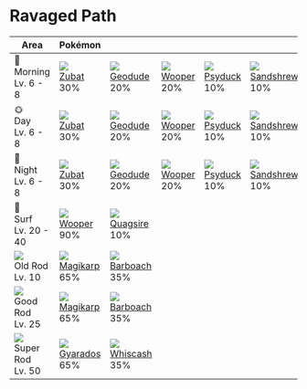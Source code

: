 # Ravaged Path

Area                                  | Pokémon                         | &nbsp;                          | &nbsp;                        | &nbsp;                         | &nbsp;                           | &nbsp;                          | 
---                                   | ---                             | ---                             | ---                           | ---                            | ---                              | ---                             | 
🌅<br>Morning<br>Lv. 6 - 8             | ![][041]<br> [Zubat]<br> 30%    | ![][074]<br> [Geodude]<br> 20%  | ![][194]<br> [Wooper]<br> 20% | ![][054]<br> [Psyduck]<br> 10% | ![][027]<br> [Sandshrew]<br> 10% | ![][296]<br> [Makuhita]<br> 10% | 
🌞<br>Day<br>Lv. 6 - 8                 | ![][041]<br> [Zubat]<br> 30%    | ![][074]<br> [Geodude]<br> 20%  | ![][194]<br> [Wooper]<br> 20% | ![][054]<br> [Psyduck]<br> 10% | ![][027]<br> [Sandshrew]<br> 10% | ![][296]<br> [Makuhita]<br> 10% | 
🌙<br>Night<br>Lv. 6 - 8               | ![][041]<br> [Zubat]<br> 30%    | ![][074]<br> [Geodude]<br> 20%  | ![][194]<br> [Wooper]<br> 20% | ![][054]<br> [Psyduck]<br> 10% | ![][027]<br> [Sandshrew]<br> 10% | ![][296]<br> [Makuhita]<br> 10% | 
🌊<br> Surf<br>Lv. 20 - 40             | ![][194]<br> [Wooper]<br> 90%   | ![][195]<br> [Quagsire]<br> 10% | &nbsp;                        | &nbsp;                         | &nbsp;                           | &nbsp;                          | 
![][old-rod]<br>Old Rod<br>Lv. 10     | ![][129]<br> [Magikarp]<br> 65% | ![][339]<br> [Barboach]<br> 35% | &nbsp;                        | &nbsp;                         | &nbsp;                           | &nbsp;                          | 
![][good-rod]<br>Good Rod<br>Lv. 25   | ![][129]<br> [Magikarp]<br> 65% | ![][339]<br> [Barboach]<br> 35% | &nbsp;                        | &nbsp;                         | &nbsp;                           | &nbsp;                          | 
![][super-rod]<br>Super Rod<br>Lv. 50 | ![][130]<br> [Gyarados]<br> 65% | ![][340]<br> [Whiscash]<br> 35% | &nbsp;                        | &nbsp;                         | &nbsp;                           | &nbsp;                          | 

[Sandshrew]: ../../pokemon_changes/027/
[Zubat]: ../../pokemon_changes/041/
[Psyduck]: ../../pokemon_changes/054/
[Geodude]: ../../pokemon_changes/074/
[Magikarp]: ../../pokemon_changes/129/
[Gyarados]: ../../pokemon_changes/130/
[Wooper]: ../../pokemon_changes/194/
[Quagsire]: ../../pokemon_changes/195/
[Makuhita]: ../../pokemon_changes/296/
[Barboach]: ../../pokemon_changes/339/
[Whiscash]: ../../pokemon_changes/340/
[good-rod]: ../img/items/good-rod.png
[old-rod]: ../img/items/old-rod.png
[super-rod]: ../img/items/super-rod.png
[027]: ../img/pokemon/027.png
[041]: ../img/pokemon/041.png
[054]: ../img/pokemon/054.png
[074]: ../img/pokemon/074.png
[129]: ../img/pokemon/129.png
[130]: ../img/pokemon/130.png
[194]: ../img/pokemon/194.png
[195]: ../img/pokemon/195.png
[296]: ../img/pokemon/296.png
[339]: ../img/pokemon/339.png
[340]: ../img/pokemon/340.png

